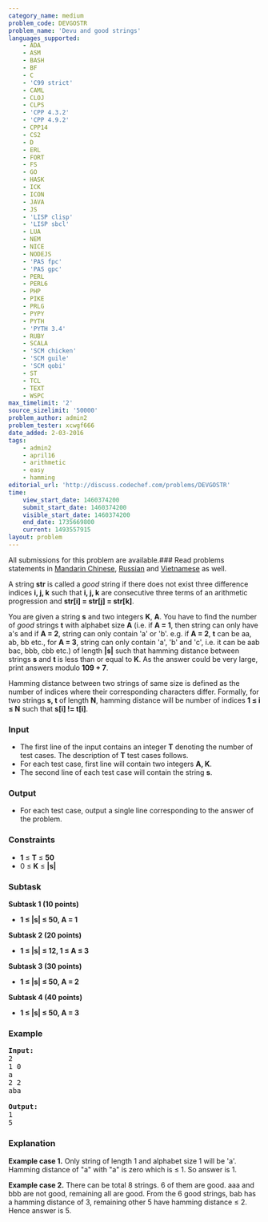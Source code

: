 ```yaml
---
category_name: medium
problem_code: DEVGOSTR
problem_name: 'Devu and good strings'
languages_supported:
    - ADA
    - ASM
    - BASH
    - BF
    - C
    - 'C99 strict'
    - CAML
    - CLOJ
    - CLPS
    - 'CPP 4.3.2'
    - 'CPP 4.9.2'
    - CPP14
    - CS2
    - D
    - ERL
    - FORT
    - FS
    - GO
    - HASK
    - ICK
    - ICON
    - JAVA
    - JS
    - 'LISP clisp'
    - 'LISP sbcl'
    - LUA
    - NEM
    - NICE
    - NODEJS
    - 'PAS fpc'
    - 'PAS gpc'
    - PERL
    - PERL6
    - PHP
    - PIKE
    - PRLG
    - PYPY
    - PYTH
    - 'PYTH 3.4'
    - RUBY
    - SCALA
    - 'SCM chicken'
    - 'SCM guile'
    - 'SCM qobi'
    - ST
    - TCL
    - TEXT
    - WSPC
max_timelimit: '2'
source_sizelimit: '50000'
problem_author: admin2
problem_tester: xcwgf666
date_added: 2-03-2016
tags:
    - admin2
    - april16
    - arithmetic
    - easy
    - hamming
editorial_url: 'http://discuss.codechef.com/problems/DEVGOSTR'
time:
    view_start_date: 1460374200
    submit_start_date: 1460374200
    visible_start_date: 1460374200
    end_date: 1735669800
    current: 1493557915
layout: problem
---
```

All submissions for this problem are available.###  Read problems statements in [Mandarin Chinese](http://www.codechef.com/download/translated/APRIL16/mandarin/DEVGOSTR.pdf), [Russian](http://www.codechef.com/download/translated/APRIL16/russian/DEVGOSTR.pdf) and [Vietnamese](http://www.codechef.com/download/translated/APRIL16/vietnamese/DEVGOSTR.pdf) as well.

A string **str** is called a *good* string if there does not exist three difference indices **i, j, k** such that **i, j, k** are consecutive three terms of an arithmetic progression and **str\[i\] = str\[j\] = str\[k\]**.

You are given a string **s** and two integers **K**, **A**. You have to find the number of *good* strings **t** with alphabet size **A** (i.e. if **A = 1**, then string can only have a's and if **A = 2**, string can only contain 'a' or 'b'. e.g. if **A = 2**, **t** can be aa, ab, bb etc., for **A = 3**, string can only contain 'a', 'b' and 'c', i.e. it can be aab bac, bbb, cbb etc.) of length **|s|** such that hamming distance between strings **s** and **t** is less than or equal to **K**. As the answer could be very large, print answers modulo **109 + 7**.

Hamming distance between two strings of same size is defined as the number of indices where their corresponding characters differ. Formally, for two strings **s, t** of length **N**, hamming distance will be number of indices **1 ≤ i ≤ N** such that **s\[i\] != t\[i\]**.

### Input

- The first line of the input contains an integer **T** denoting the number of test cases. The description of **T** test cases follows.
- For each test case, first line will contain two integers **A, K**.
- The second line of each test case will contain the string **s**.

### Output

- For each test case, output a single line corresponding to the answer of the problem.

### Constraints

- **1** ≤ **T** ≤  **50**
- 0 ≤ **K** ≤  **|s|**

### Subtask

**Subtask 1 (10 points)**

- **1 ≤ |s| ≤ 50, A = 1**

**Subtask 2 (20 points)**

- **1 ≤ |s| ≤ 12, 1 ≤ A ≤ 3**

**Subtask 3 (30 points)**

- **1 ≤ |s| ≤ 50, A = 2**

**Subtask 4 (40 points)**

- **1 ≤ |s| ≤ 50, A = 3**

### Example

<pre><b>Input:</b>
2
1 0
a
2 2
aba

<b>Output:</b>
1
5
</pre>
### Explanation

**Example case 1.** Only string of length 1 and alphabet size 1 will be 'a'. Hamming distance of "a" with "a" is zero which is ≤ 1. So answer is 1.

**Example case 2.** There can be total 8 strings. 6 of them are good. aaa and bbb are not good, remaining all are good. From the 6 good strings, bab has a hamming distance of 3, remaining other 5 have hamming distance ≤ 2. Hence answer is 5.

